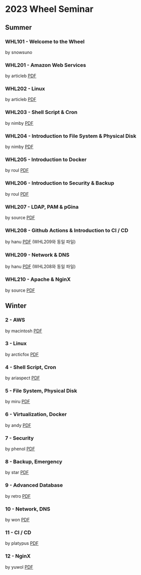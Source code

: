 # 2023 Wheel Seminar

## Summer

### WHL101 - Welcome to the Wheel

by snowsuno

### WHL201 - Amazon Web Services

by articleb
[PDF](https://home.cdn.sparcs.org/seminars/wheel/2023S/WHL201.articleb.pdf)

### WHL202 - Linux

by articleb
[PDF](https://home.cdn.sparcs.org/seminars/wheel/2023S/WHL202.articleb.pdf)

### WHL203 - Shell Script & Cron

by nimby
[PDF](https://home.cdn.sparcs.org/seminars/wheel/2023S/WHL203.nimby.pdf)

### WHL204 - Introduction to File System & Physical Disk 

by nimby
[PDF](https://home.cdn.sparcs.org/seminars/wheel/2023S/WHL204.nimby.pdf)

### WHL205 - Introduction to Docker 

by roul
[PDF](https://home.cdn.sparcs.org/seminars/wheel/2023S/WHL205.roul.pdf)

### WHL206 - Introduction to Security & Backup

by roul
[PDF](https://home.cdn.sparcs.org/seminars/wheel/2023S/WHL206.roul.pdf)

### WHL207 - LDAP, PAM & pGina

by source
[PDF](https://home.cdn.sparcs.org/seminars/wheel/2023S/WHL207.source.pdf)

### WHL208 - Github Actions & Introduction to CI / CD 

by hanu
[PDF](https://home.cdn.sparcs.org/seminars/wheel/2023S/WHL208_209.hanu.pdf)
(WHL209와 동일 파일)

### WHL209 - Network & DNS

by hanu
[PDF](https://home.cdn.sparcs.org/seminars/wheel/2023S/WHL208_209.hanu.pdf)
(WHL208와 동일 파일)

### WHL210 - Apache & NginX 

by source
[PDF](https://home.cdn.sparcs.org/seminars/wheel/2023S/WHL210.source.pdf)

## Winter

### 2 - AWS

by macintosh
[PDF](https://home.cdn.sparcs.org/seminars/wheel/2023W/2.AWS.macintosh.pdf)

### 3 - Linux

by arcticfox
[PDF](https://home.cdn.sparcs.org/seminars/wheel/2023W/3.linux.arcticfox.pdf)


### 4 - Shell Script, Cron

by ariaspect
[PDF](https://home.cdn.sparcs.org/seminars/wheel/2023W/4.ShellScript_Cron.ariaspect.pdf)

### 5 - File System, Physical Disk

by miru
[PDF](https://home.cdn.sparcs.org/seminars/wheel/2023W/5.FS_PhyDisk.miru.pdf)

### 6 - Virtualization, Docker

by andy
[PDF](https://home.cdn.sparcs.org/seminars/wheel/2023W/6.virtualization_docker.andy.pdf)

### 7 - Security

by phenol
[PDF](https://home.cdn.sparcs.org/seminars/wheel/2023W/7.security.phenol.pdf)

### 8 - Backup, Emergency

by star
[PDF](https://home.cdn.sparcs.org/seminars/wheel/2023W/8.backup_emergency.star.pdf)

### 9 - Advanced Database

by retro
[PDF](https://home.cdn.sparcs.org/seminars/wheel/2023W/9.advanced_database.retro.pdf)

### 10 - Network, DNS

by won
[PDF](https://home.cdn.sparcs.org/seminars/wheel/2023W/10.network_dns.won.pdf)

### 11 - CI / CD

by platypus
[PDF](https://home.cdn.sparcs.org/seminars/wheel/2023W/11.ci_cd.platypus.pdf)

### 12 - NginX

by yuwol
[PDF](https://home.cdn.sparcs.org/seminars/wheel/2023W/12.nginx.yuwol.pdf)

